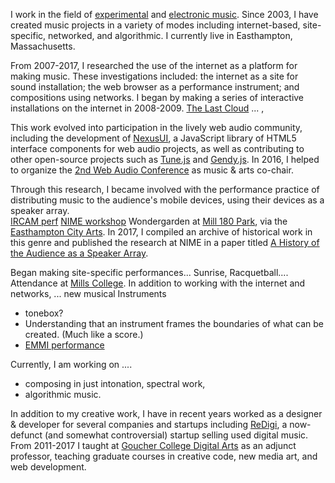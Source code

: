 
I work in the field of [experimental](https://en.wikipedia.org/wiki/Experimental_music) and [electronic music](https://en.wikipedia.org/wiki/Computer_music). Since 2003, I have created music projects in a variety of modes including internet-based, site-specific, networked, and algorithmic. I currently live in Easthampton, Massachusetts.

From 2007-2017, I researched the use of the internet as a platform for making music. These investigations included: the internet as a site for sound installation; the web browser as a performance instrument; and compositions using networks. I began by making a series of interactive installations on the internet in 2008-2009. [The Last Cloud]() ...  ,    

This work evolved into participation in the lively web audio community, including the development of [NexusUI](), a JavaScript library of HTML5 interface components for web audio projects, as well as contributing to other open-source projects such as [Tune.js]() and [Gendy.js](). In 2016, I helped to organize the [2nd Web Audio Conference]() as music & arts co-chair.

Through this research, I became involved with the performance practice of distributing music to the audience's mobile devices, using their devices as a speaker array.  
[IRCAM perf]()
[NIME workshop]()
Wondergarden at [Mill 180 Park](), via the [Easthampton City Arts]().
In 2017, I compiled an archive of historical work in this genre and published the research at NIME in a paper titled [A History of the Audience as a Speaker Array]().

Began making site-specific performances...   Sunrise, Racquetball....
Attendance at [Mills College](). In addition to working with the internet and networks, ... new musical Instruments
   - tonebox?
   - Understanding that an instrument frames the boundaries of what can be created. (Much like a score.)
   - [EMMI performance]()

Currently, I am working on ....
   - composing in just intonation, spectral work,
   - algorithmic music.

In addition to my creative work, I have in recent years worked as a designer & developer for several companies and startups including [ReDigi](), a now-defunct (and somewhat controversial) startup selling used digital music. From 2011-2017 I taught at [Goucher College Digital Arts]() as an adjunct professor, teaching graduate courses in creative code, new media art, and web development.



<!---I made [NexusUI](http://google.com) and compose music in [just intonation](http://google.com) -->

<!-- I work in the field of experimental and electronic music. Since 2006, I have created music projects in a variety of modes including internet-based, site-specific, networked, and algorithmically-generated. I live in Western Massachusetts.
<!--I use Javascript as my primary instrument to create web-based music projects and algorithmic music. I live in Western Massachusetts. -->



<!--
Ben Taylor is an interdisciplinary artist and creative coder who specializes in web audio and networked performance practices. His research investigates the way ideas translate between the arts, and how we can apply that history to guide the artistic use of networks. He is the primary author of [NexusUI](http://nexus-js.github.io/ui/), an open-source toolkit for controlling audio in the browser.

Ben has presented his research internationally at conferences and festivals including the Pixilerations New Media Festival (Brown/RISD, 2011), New Interfaces for Musical Expression (Seoul 2013, London 2014), Web Audio Conference (IRCAM/Mozilla 2015), Leaders in Software and Art (NY 2011), Music for People and Thingamajigs (2010), International Conference on Live Coding (McMaster Univ, 2016), International Computer Music Conference (2015), and others. His music has been released by the Society for Electroacoustic Music in the United States (SEAMUS). In 2017 he received a grant from Easthampton City Arts to organize electroacoustic music performances in Western Massachusetts.

He received an M.F.A. In Electronic Music &amp; Recording Media from Mills College and has studied with members of the League of Automatic Music Composers and The Hub, Brian Harnetty, and Pauline Oliveros. Prior to Mills, he received a B.A. in Music (Honors) from Kenyon College in rural Ohio. In 2016, he earned a Ph.D. in Experimental Music & Digital Media from LSU, while doing research at the LSU Center for Computation and Technology.

#### Activities
I'm an active member of several communities surrounding art & technology. In 2016 I was a music & arts chair of the Web Audio Conference at Goergia Tech. I participatee in scientific committees for the New Interfaces for Musical Expression conference and the Web Audio Conference.

#### Contact

taylorbf [at] gmail [dot] com -->
